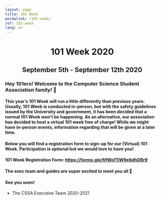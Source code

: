 ```yaml
---
layout: page
title: 101 Week
permalink: /101-week/
ref: 101-week
lang: en
---
```


# <center>101 Week 2020</center>

## <center>September 5th - September 12th 2020</center>

### Hey 101ers! Welcome to the Computer Science Student Association family! 👋

#### This year’s 101 Week will run a little differently than previous years. Usually, 101 Week is conducted in-person, but with the safety guidelines issued by the University and government, it has been decided that a normal 101 Week won’t be happening. As an alternative, our association has decided to host a virtual 101 week free of charge! While we might have in-person events, information regarding that will be given at a later time.

#### Below you will find a registration form to sign-up for our (Virtual) 101 Week. Participation is optional but we would love to have you!

#### 101 Week Registration Form: <a href="https://forms.gle/fifWoT5W9e6dhDBr9" target="_blank">https://forms.gle/fifWoT5W9e6dhDBr9</a> 

#### The exec team and guides are super excited to meet you all 🤩
#### See you soon!

- The CSSA Executive Team 2020-2021
